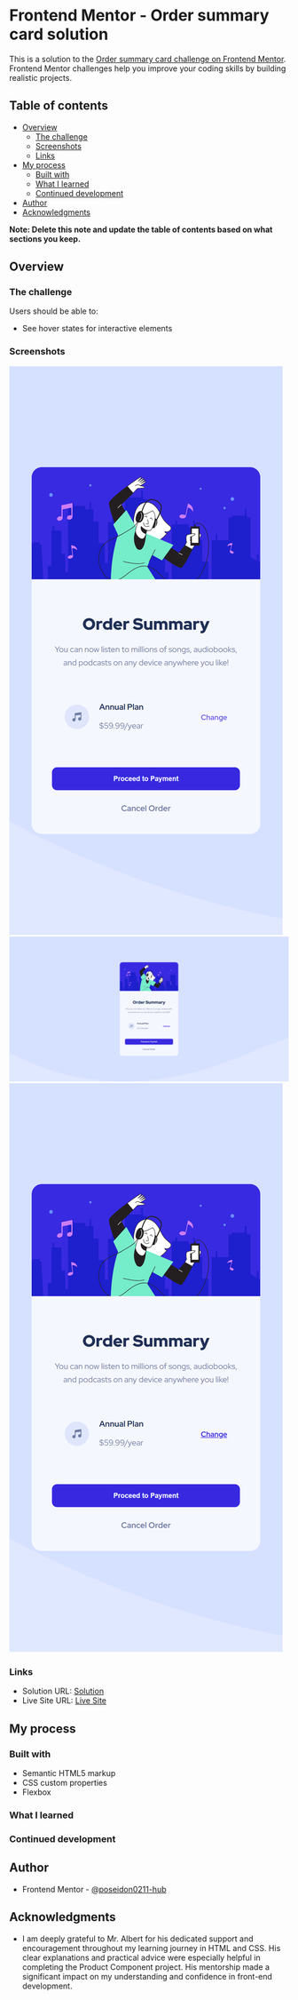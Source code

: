 # Frontend Mentor - Order summary card solution

This is a solution to the [Order summary card challenge on Frontend Mentor](https://www.frontendmentor.io/challenges/order-summary-component-QlPmajDUj). Frontend Mentor challenges help you improve your coding skills by building realistic projects. 

## Table of contents

- [Overview](#overview)
  - [The challenge](#the-challenge)
  - [Screenshots](#screenshots)
  - [Links](#links)
- [My process](#my-process)
  - [Built with](#built-with)
  - [What I learned](#what-i-learned)
  - [Continued development](#continued-development)
- [Author](#author)
- [Acknowledgments](#acknowledgments)

**Note: Delete this note and update the table of contents based on what sections you keep.**

## Overview

### The challenge

Users should be able to:

- See hover states for interactive elements

### Screenshots

![](screenshots/active.png)
![](screenshots/desktop.png)
![](screenshots/mobile.png)

### Links

- Solution URL: <a href="https://poseidon0211-hub.github.io/nft-preview-card-component-main/" target="_blank" rel="noreferrer"> Solution </a>
- Live Site URL: <a href="https://gregarious-valkyrie-14024b.netlify.app/" target="_blank" rel="noreferrer">Live Site </a>

## My process

### Built with

- Semantic HTML5 markup
- CSS custom properties
- Flexbox


### What I learned



### Continued development



## Author

- Frontend Mentor - <a href="https://www.frontendmentor.io/profile/poseidon0211-hub" target="_blank" rel="noreferrer">@poseidon0211-hub</a>

## Acknowledgments

- I am deeply grateful to Mr. Albert for his dedicated support and encouragement throughout my learning journey in HTML and CSS. His clear explanations and practical advice were especially helpful in completing the Product Component project. His mentorship made a significant impact on my understanding and confidence in front-end development.
